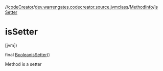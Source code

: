 //[codeCreator](../../../index.md)/[dev.warrengates.codecreator.source.jvmclass](../index.md)/[MethodInfo](index.md)/[isSetter](is-setter.md)

# isSetter

[jvm]\

final [Boolean](https://docs.oracle.com/javase/8/docs/api/java/lang/Boolean.html)[isSetter](is-setter.md)()

Method is a setter
